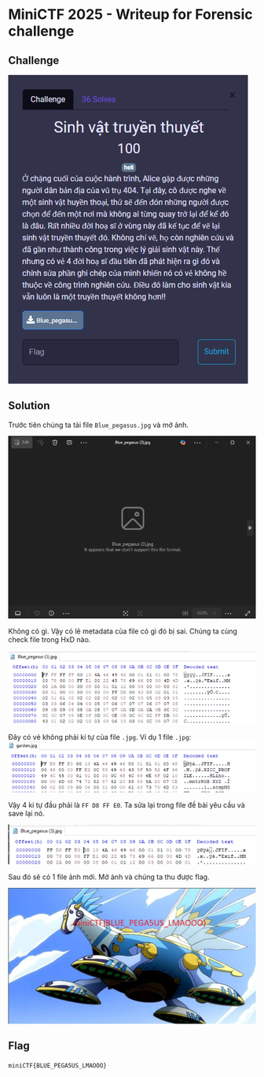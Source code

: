 # MiniCTF 2025 - Writeup for Forensic challenge

## Challenge

![alt text](image.png)

## Solution

Trước tiên chúng ta tải file `Blue_pegasus.jpg` và mở ảnh.

![alt text](image-1.png)

Không có gì. Vậy có lẽ metadata của file có gì đó bị sai. Chúng ta cùng check file trong HxD nào.

![alt text](image-2.png)

Đây có vẻ không phải kí tự của file `.jpg`. Ví dụ 1 file `.jpg`: ![alt text](image-3.png)

Vậy 4 kí tự đầu phải là `FF D8 FF E0`. Ta sửa lại trong file đề bài yêu cầu và save lại nó.

![alt text](image-4.png)

Sau đó sẽ có 1 file ảnh mới. Mở ảnh và chúng ta thu được flag.

![alt text](image-5.png)

## Flag

`miniCTF{BLUE_PEGA5US_LMAOOO}`